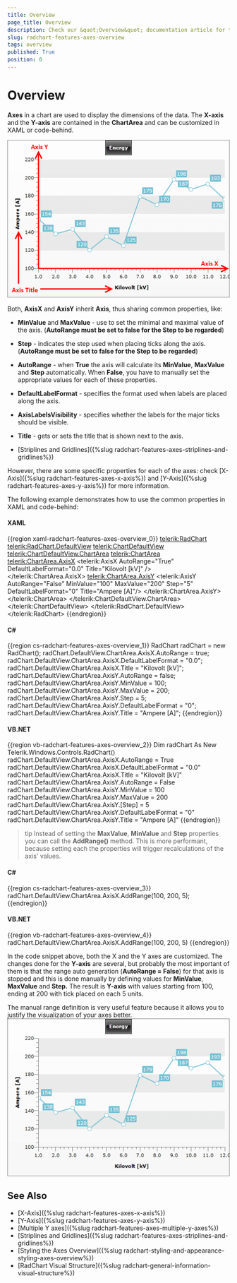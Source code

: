 ```yaml
---
title: Overview
page_title: Overview
description: Check our &quot;Overview&quot; documentation article for the RadChart {{ site.framework_name }} control.
slug: radchart-features-axes-overview
tags: overview
published: True
position: 0
---
```


# Overview

__Axes__ in a chart are used to display the dimensions of the data. The __X-axis__ and the __Y-axis__ are contained in the __ChartArea__ and can be customized in XAML or code-behind.

![WPF RadChart ](images/RadChart_Features_Axes_Overview_01.png)

Both, __AxisX__ and __AxisY__ inherit __Axis__, thus sharing common properties, like:

* __MinValue__ and __MaxValue__ - use to set the minimal and maximal value of the axis.  (__AutoRange must be set to false for the Step to be regarded__) 


* __Step__ - indicates the step used when placing ticks along the axis. (__AutoRange must be set to false for the Step to be regarded__) 


* __AutoRange__ - when __True__ the axis will calculate its __MinValue__, __MaxValue__ and __Step__ automatically. When __False__, you have to manually set the appropriate values for each of these properties. 


* __DefaultLabelFormat__ - specifies the format used when labels are placed along the axis. 


* __AxisLabelsVisibility__ - specifies whether the labels for the major ticks should be visible. 


* __Title__ -  gets or sets the title that is shown next to the axis. 


* [Striplines and Gridlines]({%slug radchart-features-axes-striplines-and-gridlines%})

However, there are some specific properties for each of the axes: check [X-Axis]({%slug radchart-features-axes-x-axis%}) and [Y-Axis]({%slug radchart-features-axes-y-axis%}) for more information.

The following example demonstrates how to use the common properties in XAML and code-behind:

#### __XAML__

{{region xaml-radchart-features-axes-overview_0}}
	<telerik:RadChart>
	    <telerik:RadChart.DefaultView>
	        <telerik:ChartDefaultView>
	            <!--...-->
	            <telerik:ChartDefaultView.ChartArea>
	                <telerik:ChartArea>
	                    <telerik:ChartArea.AxisX>
	                        <telerik:AxisX AutoRange="True" DefaultLabelFormat="0.0" Title="Kilovolt [kV]" />
	                    </telerik:ChartArea.AxisX>
	                    <telerik:ChartArea.AxisY>
	                        <telerik:AxisY AutoRange="False" MinValue="100" MaxValue="200" Step="5"                                
	                                       DefaultLabelFormat="0" Title="Ampere [A]"/>
	                    </telerik:ChartArea.AxisY>
	                    <!--...-->
	                </telerik:ChartArea>
	            </telerik:ChartDefaultView.ChartArea>
	        </telerik:ChartDefaultView>
	    </telerik:RadChart.DefaultView>
	</telerik:RadChart>
{{endregion}}



#### __C#__

{{region cs-radchart-features-axes-overview_1}}
	RadChart radChart = new RadChart();
	radChart.DefaultView.ChartArea.AxisX.AutoRange = true;
	radChart.DefaultView.ChartArea.AxisX.DefaultLabelFormat = "0.0";
	radChart.DefaultView.ChartArea.AxisX.Title = "Kilovolt [kV]";
	radChart.DefaultView.ChartArea.AxisY.AutoRange = false;
	radChart.DefaultView.ChartArea.AxisY.MinValue = 100;
	radChart.DefaultView.ChartArea.AxisY.MaxValue = 200;
	radChart.DefaultView.ChartArea.AxisY.Step = 5;
	radChart.DefaultView.ChartArea.AxisY.DefaultLabelFormat = "0";
	radChart.DefaultView.ChartArea.AxisY.Title = "Ampere [A]";
{{endregion}}



#### __VB.NET__

{{region vb-radchart-features-axes-overview_2}}
	Dim radChart As New Telerik.Windows.Controls.RadChart()
	radChart.DefaultView.ChartArea.AxisX.AutoRange = True
	radChart.DefaultView.ChartArea.AxisX.DefaultLabelFormat = "0.0"
	radChart.DefaultView.ChartArea.AxisX.Title = "Kilovolt [kV]"
	radChart.DefaultView.ChartArea.AxisY.AutoRange = False
	radChart.DefaultView.ChartArea.AxisY.MinValue = 100
	radChart.DefaultView.ChartArea.AxisY.MaxValue = 200
	radChart.DefaultView.ChartArea.AxisY.[Step] = 5
	radChart.DefaultView.ChartArea.AxisY.DefaultLabelFormat = "0"
	radChart.DefaultView.ChartArea.AxisY.Title = "Ampere [A]"
{{endregion}}

>tip Instead of setting the __MaxValue__, __MinValue__ and __Step__ properties you can call the __AddRange()__ method. This is more performant, because setting each the properties will trigger recalculations of the axis' values.

#### __C#__

{{region cs-radchart-features-axes-overview_3}}
	radChart.DefaultView.ChartArea.AxisX.AddRange(100, 200, 5);
{{endregion}}

#### __VB.NET__
{{region vb-radchart-features-axes-overview_4}}
	radChart.DefaultView.ChartArea.AxisX.AddRange(100, 200, 5)
{{endregion}}

In the code snippet above, both the X and the Y axes are customized. The changes done for the __Y-axis__ are several, but probably the most important of them is that the range auto generation (__AutoRange = False__) for that axis is stopped and this is done manually by defining values for __MinValue__, __MaxValue__ and __Step.__ The result is __Y-axis__ with values starting from 100, ending at 200 with tick placed on each 5 units.

The manual range definition is very useful feature because it allows you to justify the visualization of your axes better.
![WPF RadChart ](images/RadChart_Features_Axes_Overview_02.png)

## See Also

 * [X-Axis]({%slug radchart-features-axes-x-axis%})
 * [Y-Axis]({%slug radchart-features-axes-y-axis%})
 * [Multiple Y axes]({%slug radchart-features-axes-multiple-y-axes%})
 * [Striplines and Gridlines]({%slug radchart-features-axes-striplines-and-gridlines%})
 * [Styling the Axes Overview]({%slug radchart-styling-and-appearance-styling-axes-overview%})
 * [RadChart Visual Structure]({%slug radchart-general-information-visual-structure%})